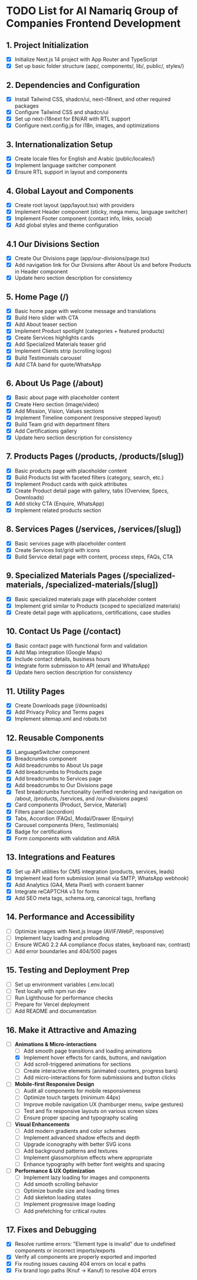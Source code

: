 # TODO List for Al Namariq Group of Companies Frontend Development

## 1. Project Initialization
- [x] Initialize Next.js 14 project with App Router and TypeScript
- [x] Set up basic folder structure (app/, components/, lib/, public/, styles/)

## 2. Dependencies and Configuration
- [x] Install Tailwind CSS, shadcn/ui, next-i18next, and other required packages
- [x] Configure Tailwind CSS and shadcn/ui
- [x] Set up next-i18next for EN/AR with RTL support
- [x] Configure next.config.js for i18n, images, and optimizations

## 3. Internationalization Setup
- [x] Create locale files for English and Arabic (public/locales/)
- [x] Implement language switcher component
- [x] Ensure RTL support in layout and components

## 4. Global Layout and Components
- [x] Create root layout (app/layout.tsx) with providers
- [x] Implement Header component (sticky, mega menu, language switcher)
- [x] Implement Footer component (contact info, links, social)
- [x] Add global styles and theme configuration

## 4.1 Our Divisions Section
- [x] Create Our Divisions page (app/our-divisions/page.tsx)
- [x] Add navigation link for Our Divisions after About Us and before Products in Header component
- [x] Update hero section description for consistency

## 5. Home Page (/)
- [x] Basic home page with welcome message and translations
- [x] Build Hero slider with CTA
- [x] Add About teaser section
- [x] Implement Product spotlight (categories + featured products)
- [x] Create Services highlights cards
- [x] Add Specialized Materials teaser grid
- [x] Implement Clients strip (scrolling logos)
- [x] Build Testimonials carousel
- [x] Add CTA band for quote/WhatsApp

## 6. About Us Page (/about)
- [x] Basic about page with placeholder content
- [x] Create Hero section (image/video)
- [x] Add Mission, Vision, Values sections
- [x] Implement Timeline component (responsive stepped layout)
- [x] Build Team grid with department filters
- [x] Add Certifications gallery
- [x] Update hero section description for consistency

## 7. Products Pages (/products, /products/[slug])
- [x] Basic products page with placeholder content
- [x] Build Products list with faceted filters (category, search, etc.)
- [x] Implement Product cards with quick attributes
- [x] Create Product detail page with gallery, tabs (Overview, Specs, Downloads)
- [x] Add sticky CTA (Enquire, WhatsApp)
- [x] Implement related products section

## 8. Services Pages (/services, /services/[slug])
- [x] Basic services page with placeholder content
- [x] Create Services list/grid with icons
- [x] Build Service detail page with content, process steps, FAQs, CTA

## 9. Specialized Materials Pages (/specialized-materials, /specialized-materials/[slug])
- [x] Basic specialized materials page with placeholder content
- [x] Implement grid similar to Products (scoped to specialized materials)
- [x] Create detail page with applications, certifications, case studies

## 10. Contact Us Page (/contact)
- [x] Basic contact page with functional form and validation
- [x] Add Map integration (Google Maps)
- [x] Include contact details, business hours
- [x] Integrate form submission to API (email and WhatsApp)
- [x] Update hero section description for consistency

## 11. Utility Pages
- [x] Create Downloads page (/downloads)
- [x] Add Privacy Policy and Terms pages
- [x] Implement sitemap.xml and robots.txt

## 12. Reusable Components
- [x] LanguageSwitcher component
- [x] Breadcrumbs component
- [x] Add breadcrumbs to About Us page
- [x] Add breadcrumbs to Products page
- [x] Add breadcrumbs to Services page
- [x] Add breadcrumbs to Our Divisions page
- [x] Test breadcrumbs functionality (verified rendering and navigation on /about, /products, /services, and /our-divisions pages)
- [x] Card components (Product, Service, Material)
- [x] Filters panel (accordion)
- [x] Tabs, Accordion (FAQs), Modal/Drawer (Enquiry)
- [x] Carousel components (Hero, Testimonials)
- [x] Badge for certifications
- [x] Form components with validation and ARIA

## 13. Integrations and Features
- [x] Set up API utilities for CMS integration (products, services, leads)
- [x] Implement lead form submission (email via SMTP, WhatsApp webhook)
- [x] Add Analytics (GA4, Meta Pixel) with consent banner
- [x] Integrate reCAPTCHA v3 for forms
- [x] Add SEO meta tags, schema.org, canonical tags, hreflang

## 14. Performance and Accessibility
- [ ] Optimize images with Next.js Image (AVIF/WebP, responsive)
- [ ] Implement lazy loading and preloading
- [ ] Ensure WCAG 2.2 AA compliance (focus states, keyboard nav, contrast)
- [ ] Add error boundaries and 404/500 pages

## 15. Testing and Deployment Prep
- [ ] Set up environment variables (.env.local)
- [ ] Test locally with npm run dev
- [ ] Run Lighthouse for performance checks
- [ ] Prepare for Vercel deployment
- [ ] Add README and documentation

## 16. Make it Attractive and Amazing
- [ ] **Animations & Micro-interactions**
  - [ ] Add smooth page transitions and loading animations
  - [x] Implement hover effects for cards, buttons, and navigation
  - [ ] Add scroll-triggered animations for sections
  - [ ] Create interactive elements (animated counters, progress bars)
  - [ ] Add micro-interactions for form submissions and button clicks
- [ ] **Mobile-first Responsive Design**
  - [ ] Audit all components for mobile responsiveness
  - [ ] Optimize touch targets (minimum 44px)
  - [ ] Improve mobile navigation UX (hamburger menu, swipe gestures)
  - [ ] Test and fix responsive layouts on various screen sizes
  - [ ] Ensure proper spacing and typography scaling
- [ ] **Visual Enhancements**
  - [ ] Add modern gradients and color schemes
  - [ ] Implement advanced shadow effects and depth
  - [ ] Upgrade iconography with better SVG icons
  - [ ] Add background patterns and textures
  - [ ] Implement glassmorphism effects where appropriate
  - [ ] Enhance typography with better font weights and spacing
- [ ] **Performance & UX Optimization**
  - [ ] Implement lazy loading for images and components
  - [ ] Add smooth scrolling behavior
  - [ ] Optimize bundle size and loading times
  - [ ] Add skeleton loading states
  - [ ] Implement progressive image loading
  - [ ] Add prefetching for critical routes

## 17. Fixes and Debugging
- [x] Resolve runtime errors: "Element type is invalid" due to undefined components or incorrect imports/exports
- [x] Verify all components are properly exported and imported
- [x] Fix routing issues causing 404 errors on local e paths
- [x] Fix brand logo paths (Knuf -> Kanuf) to resolve 404 errors
